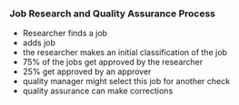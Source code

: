### Job Research and Quality Assurance Process

- Researcher finds a job
- adds job
- the researcher makes an initial classification of the job
- 75% of the jobs get approved by the researcher
- 25% get approved by an approver
- quality manager might select this job for another check
- quality assurance can make corrections
